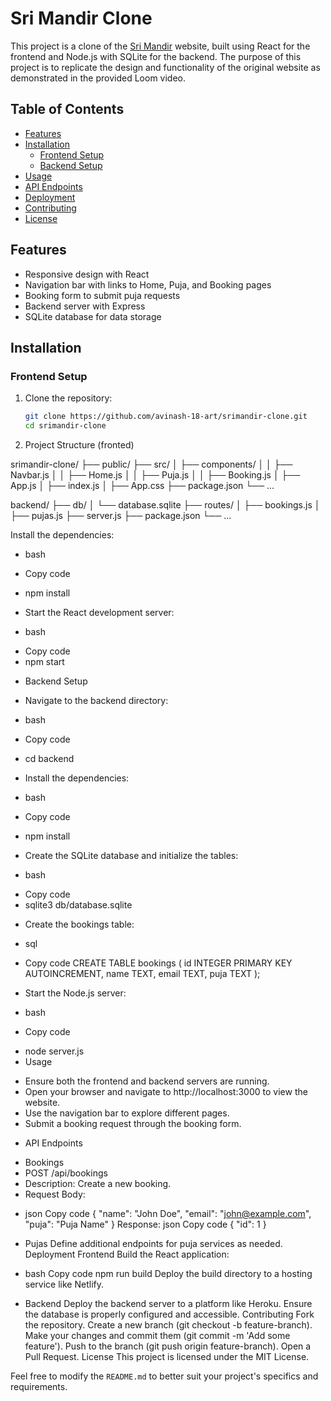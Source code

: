 # Sri Mandir Clone

This project is a clone of the [Sri Mandir](http://www.srimandir.com/) website, built using React for the frontend and Node.js with SQLite for the backend. The purpose of this project is to replicate the design and functionality of the original website as demonstrated in the provided Loom video.

## Table of Contents

- [Features](#features)
- [Installation](#installation)
  - [Frontend Setup](#frontend-setup)
  - [Backend Setup](#backend-setup)
- [Usage](#usage)
- [API Endpoints](#api-endpoints)
- [Deployment](#deployment)
- [Contributing](#contributing)
- [License](#license)

## Features

- Responsive design with React
- Navigation bar with links to Home, Puja, and Booking pages
- Booking form to submit puja requests
- Backend server with Express
- SQLite database for data storage

## Installation

### Frontend Setup

1. Clone the repository:

   ```bash
   git clone https://github.com/avinash-18-art/srimandir-clone.git
   cd srimandir-clone

   ```

2. Project Structure (fronted)

srimandir-clone/ ├── public/ ├── src/ │ ├── components/ │ │ ├── Navbar.js │ │ ├── Home.js │ │ ├── Puja.js │ │ ├── Booking.js │ ├── App.js │ ├── index.js │ ├── App.css ├── package.json └── ...

backend/ ├── db/ │ └── database.sqlite ├── routes/ │ ├── bookings.js │ ├── pujas.js ├── server.js ├── package.json └── ...

Install the dependencies:

- bash

* Copy code

- npm install

* Start the React development server:

- bash

* Copy code
* npm start

- Backend Setup

* Navigate to the backend directory:

- bash

* Copy code

- cd backend

* Install the dependencies:

- bash

* Copy code

- npm install

* Create the SQLite database and initialize the tables:

- bash

* Copy code
* sqlite3 db/database.sqlite

- Create the bookings table:

- sql

* Copy code CREATE TABLE bookings ( id INTEGER PRIMARY KEY AUTOINCREMENT, name TEXT, email TEXT, puja TEXT );

- Start the Node.js server:

- bash

* Copy code

- node server.js
- Usage

* Ensure both the frontend and backend servers are running.
* Open your browser and navigate to http://localhost:3000 to view the website.
* Use the navigation bar to explore different pages.
* Submit a booking request through the booking form.

- API Endpoints

* Bookings
* POST /api/bookings
* Description: Create a new booking.
* Request Body:

- json Copy code { "name": "John Doe", "email": "john@example.com", "puja": "Puja Name" } Response: json Copy code { "id": 1 }
- Pujas Define additional endpoints for puja services as needed. Deployment Frontend Build the React application:

- bash Copy code npm run build Deploy the build directory to a hosting service like Netlify.

- Backend Deploy the backend server to a platform like Heroku. Ensure the database is properly configured and accessible. Contributing Fork the repository. Create a new branch (git checkout -b feature-branch). Make your changes and commit them (git commit -m 'Add some feature'). Push to the branch (git push origin feature-branch). Open a Pull Request. License This project is licensed under the MIT License.

Feel free to modify the `README.md` to better suit your project's specifics and requirements.
